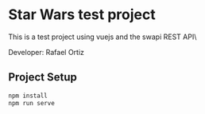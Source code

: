 
# Star Wars test project

  

This is a test project using vuejs and the swapi REST API\

Developer: Rafael Ortiz

  

## Project Setup

  

```sh
npm install
npm run serve
```
